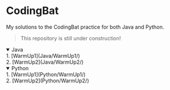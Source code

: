 # CodingBat
My solutions to the CodingBat practice for both Java and Python.
> This repository is still under construction!

<details open>
  <summary>Java</summary>
    1. [WarmUp1](Java/WarmUp1/)
  <br>
    2. [WarmUp2](Java/WarmUp2/)
  <br>
</details>


<details open>
  <summary>Python</summary>
    1. [WarmUp1](Python/WarmUp1/)
  <br>
    2. [WarmUp2](Python/WarmUp2/)
  <br>
</details>
